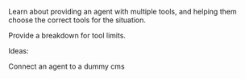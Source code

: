 Learn about providing an agent with multiple tools, and helping them choose the correct tools for the situation.

Provide a breakdown for tool limits.

Ideas:

Connect an agent to a dummy cms
